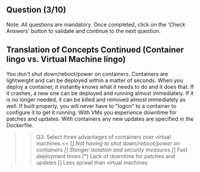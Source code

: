 ## Question (3/10)

Note: All questions are mandatory. Once completed, click on the 'Check Answers' button to validate and continue to the next question.

## Translation of Concepts Continued (Container lingo vs. Virtual Machine lingo)

You don't shut down/reboot/power on containers. Containers are lightweight and can be deployed within a matter of seconds. When you deploy a container, it instantly knows what it needs to do and it does that. If it crashes, a new one can be deployed and running almost immediately. If it is no longer needed, it can be killed and removed almost immediately as well. If built properly, you will never have to "logon" to a container to configure it to get it running. With VMs you experience downtime for patches and updates. With containers any new updates are specified in the Dockerfile.

>>Q3: Select three advantages of containers over virtual machines.<< 
[*] Not having to shut down/reboot/power on containers
[] Stonger isolation and security measures 
[*] Fast deployment times
[*] Lack of downtime for patches and updates
[] Less sprawl than virtual machines
